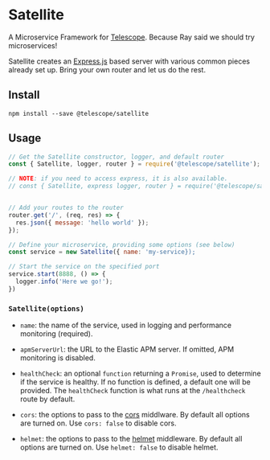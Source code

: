 # Satellite

A Microservice Framework for [Telescope](https://github.com/Seneca-CDOT/telescope).
Because Ray said we should try microservices!

Satellite creates an [Express.js](http://expressjs.com/) based server with
various common pieces already set up. Bring your own router and let us do the rest.

## Install

```
npm install --save @telescope/satellite
```

## Usage

```js
// Get the Satellite constructor, logger, and default router
const { Satellite, logger, router } = require('@telescope/satellite');

// NOTE: if you need to access express, it is also available.
// const { Satellite, express logger, router } = require('@telescope/satellite');


// Add your routes to the router
router.get('/', (req, res) => {
  res.json({ message: 'hello world' });
});

// Define your microservice, providing some options (see below)
const service = new Satellite({ name: 'my-service});

// Start the service on the specified port
service.start(8888, () => {
  logger.info('Here we go!');
})
```

### `Satellite(options)`

- `name`: the name of the service, used in logging and performance monitoring (required).

- `apmServerUrl`: the URL to the Elastic APM server. If omitted, APM monitoring is disabled.

- `healthCheck`: an optional `function` returning a `Promise`, used to determine if the service is healthy. If no function is defined, a default one will be provided. The `healthCheck` function is what runs at the `/healthcheck` route by default.

- `cors`: the options to pass to the [cors](https://www.npmjs.com/package/cors) middlware. By default all options are turned on. Use `cors: false` to disable cors.

- `helmet`: the options to pass to the [helmet](https://www.npmjs.com/package/helmet) middleware. By default all options are turned on. Use `helmet: false` to disable helmet.

